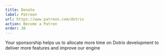 ```yaml
---
title: Donate
label: Patreon
url: https://www.patreon.com/dotrix
action: Become a Patron
order: 30
---
```


Your sponsorship helps us to allocate more time on Dotrix development to 
deliver more features and improve our engine
